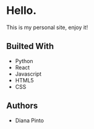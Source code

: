 # Hello.

This is my personal site, enjoy it!

## Builted With

- Python
- React
- Javascript
- HTML5
- CSS

## Authors

- Diana Pinto
